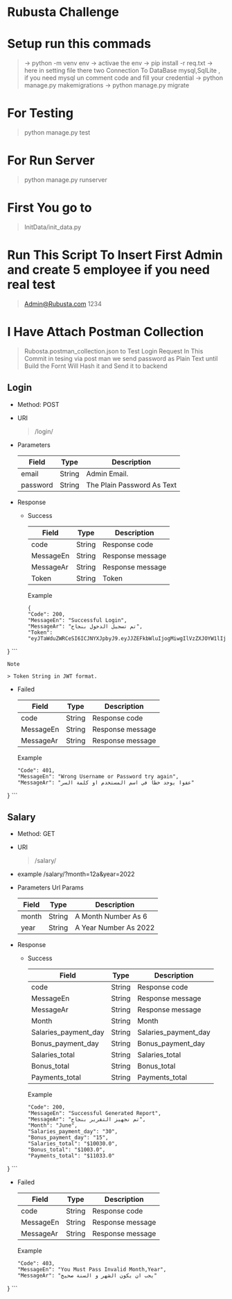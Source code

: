 # Rubusta Challenge
# Setup run this commads
> -> python -m venv env 
->  activae the env
-> pip install -r req.txt
-> here in setting file there two Connection To DataBase mysql,SqlLite , if you need mysql un comment code and  fill your credential 
-> python manage.py makemigrations
-> python manage.py migrate

# For Testing 
> python manage.py test

# For Run Server 
> python manage.py runserver

# First You go to
>  InitData/init_data.py
# Run This Script To Insert First Admin and create 5 employee if you need real test
> Admin@Rubusta.com 
> 1234
# I Have Attach Postman Collection
>Rubosta.postman_collection.json 
to Test Login Request In This Commit
in tesing via post man we send password as Plain Text
until Build the Fornt Will Hash it and Send it to backend



## Login
- Method: POST

- URI

  > /login/

- Parameters

  | Field      | Type   | Description                   |
  | ---------- | ------ | ----------------------------- |
  | email      | String | Admin Email.              |
  | password   | String | The Plain Password As Text  |
 
- Response

  - Success

    | Field   | Type    | Description                |
    | ------- | ------- | -------------------------- |
    | code      | String  | Response code              |
    | MessageEn | String  | Response message           |
    | MessageAr | String  | Response message            |
    | Token    | String | Token  |

    Example
  
    ```
    {
    "Code": 200,
    "MessageEn": "Successful Login",
    "MessageAr": "تم تسجيل الدخول بنجاح",
    "Token": "eyJTaWduZWRCeSI6ICJNYXJpbyJ9.eyJJZEFkbWluIjogMiwgIlVzZXJOYW1lIjogIlJ1YnVzdGEgQWRtaW4iLCAiRmlyc3ROYW1lIjogIlJ1YnVzdGEiLCAiTGFzdE5hbWUiOiAiQWRtaW4iLCAiTWFpbCI6ICJBZG1pbkBSdWJ1c3RhLmNvbSIsICJFeHBpcmVkIjogMTY1MTA1NDQ1MC4wMDQ0NTF9.2221d95a5c70bdb9bf81bd8a6205b43fd3a910549fa6df180e711f6eacaf5e09"
}
    ```
  
    Note
  
    > Token String in JWT format.
  
  - Failed
  
    | Field   | Type    | Description                |
    | ------- | ------- | -------------------------- |
    | code      | String  | Response code              |
    | MessageEn | String  | Response message           |
    | MessageAr | String  | Response message            |
  
    Example
  
    ```{
    "Code": 401,
    "MessageEn": "Wrong Username or Password try again",
    "MessageAr": "عفوا يوجد خطا في اسم المستخدم او كلمة السر"
}
    ```



## Salary
- Method: GET

- URI

  > /salary/
- example /salary/?month=12a&year=2022
- Parameters Url Params

  | Field      | Type   | Description                   |
  | ---------- | ------ | ----------------------------- |
  | month      | String | A Month Number As 6              |
  | year       | String | A Year Number As 2022  |
 
- Response

  - Success

    | Field   | Type    | Description                |
    | ------- | ------- | -------------------------- |
    | code      | String  | Response code              |
    | MessageEn | String  | Response message           |
    | MessageAr | String  | Response message            |
    | Month    | String | Month   |
    | Salaries_payment_day    | String | Salaries_payment_day  |
    | Bonus_payment_day    | String | Bonus_payment_day  |
    | Salaries_total    | String | Salaries_total  |
    | Bonus_total    | String | Bonus_total  |
    | Payments_total    | String | Payments_total  |

    Example
  
    ```{
    "Code": 200,
    "MessageEn": "Successful Generated Report",
    "MessageAr": "تم نجهيز التقرير بنجاح",
    "Month": "June",
    "Salaries_payment_day": "30",
    "Bonus_payment_day": "15",
    "Salaries_total": "$10030.0",
    "Bonus_total": "$1003.0",
    "Payments_total": "$11033.0"
}
    ```
  

  
  - Failed
  
    | Field   | Type    | Description                |
    | ------- | ------- | -------------------------- |
    | code      | String  | Response code              |
    | MessageEn | String  | Response message           |
    | MessageAr | String  | Response message            |
  
    Example
  
    ```{
    "Code": 403,
    "MessageEn": "You Must Pass Invalid Month,Year",
    "MessageAr": "يجب ان يكون الشهر و السنة صحيح"
}
    ```
    




